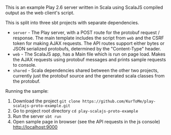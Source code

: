 This is an example Play 2.6 server written in Scala using ScalaJS compiled 
output as the web client's script.

This is split into three sbt projects with separate dependencies.

 - `server` - The Play server, with a POST route for the protobuf
 request / response. The main template includes the script from `web` and
 the CSRF token for making AJAX requests. The API routes support either bytes
 or JSON serialized protobufs, determined by the "Content-Type" header.
 - `web` - The ScalaJS app, has a Main file which is run on page load. Makes the
 AJAX requests using protobuf messages and prints sample requests to console.
 - `shared` - Scala dependencies shared between the other two projects,
 currently just the protobuf source and the generated scala classes from the 
 protobuf.
 
 
 Running the sample:
 
 1) Download the project ```git clone https://github.com/KurToMe/play-scalajs-proto-example.git```
 2) Go to project root directory ```cd play-scalajs-proto-example```
 3) Run the server ```sbt run```
 4) Open sample page in browser (see the API requests in the js console) <http://localhost:9000>

